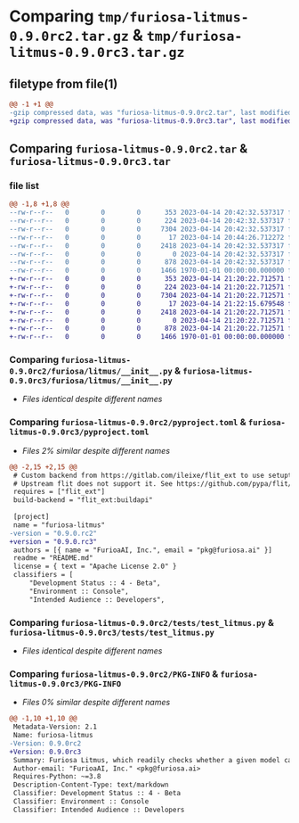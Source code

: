 # Comparing `tmp/furiosa-litmus-0.9.0rc2.tar.gz` & `tmp/furiosa-litmus-0.9.0rc3.tar.gz`

## filetype from file(1)

```diff
@@ -1 +1 @@
-gzip compressed data, was "furiosa-litmus-0.9.0rc2.tar", last modified: Fri Apr 14 20:49:14 2023, max compression
+gzip compressed data, was "furiosa-litmus-0.9.0rc3.tar", last modified: Fri Apr 14 21:25:44 2023, max compression
```

## Comparing `furiosa-litmus-0.9.0rc2.tar` & `furiosa-litmus-0.9.0rc3.tar`

### file list

```diff
@@ -1,8 +1,8 @@
--rw-r--r--   0        0        0      353 2023-04-14 20:42:32.537317 furiosa-litmus-0.9.0rc2/Makefile
--rw-r--r--   0        0        0      224 2023-04-14 20:42:32.537317 furiosa-litmus-0.9.0rc2/README.md
--rw-r--r--   0        0        0     7304 2023-04-14 20:42:32.537317 furiosa-litmus-0.9.0rc2/furiosa/litmus/__init__.py
--rw-r--r--   0        0        0       17 2023-04-14 20:44:26.712272 furiosa-litmus-0.9.0rc2/furiosa/litmus/git_version.txt
--rw-r--r--   0        0        0     2418 2023-04-14 20:42:32.537317 furiosa-litmus-0.9.0rc2/pyproject.toml
--rw-r--r--   0        0        0        0 2023-04-14 20:42:32.537317 furiosa-litmus-0.9.0rc2/tests/__init__.py
--rw-r--r--   0        0        0      878 2023-04-14 20:42:32.537317 furiosa-litmus-0.9.0rc2/tests/test_litmus.py
--rw-r--r--   0        0        0     1466 1970-01-01 00:00:00.000000 furiosa-litmus-0.9.0rc2/PKG-INFO
+-rw-r--r--   0        0        0      353 2023-04-14 21:20:22.712571 furiosa-litmus-0.9.0rc3/Makefile
+-rw-r--r--   0        0        0      224 2023-04-14 21:20:22.712571 furiosa-litmus-0.9.0rc3/README.md
+-rw-r--r--   0        0        0     7304 2023-04-14 21:20:22.712571 furiosa-litmus-0.9.0rc3/furiosa/litmus/__init__.py
+-rw-r--r--   0        0        0       17 2023-04-14 21:22:15.679548 furiosa-litmus-0.9.0rc3/furiosa/litmus/git_version.txt
+-rw-r--r--   0        0        0     2418 2023-04-14 21:20:22.712571 furiosa-litmus-0.9.0rc3/pyproject.toml
+-rw-r--r--   0        0        0        0 2023-04-14 21:20:22.712571 furiosa-litmus-0.9.0rc3/tests/__init__.py
+-rw-r--r--   0        0        0      878 2023-04-14 21:20:22.712571 furiosa-litmus-0.9.0rc3/tests/test_litmus.py
+-rw-r--r--   0        0        0     1466 1970-01-01 00:00:00.000000 furiosa-litmus-0.9.0rc3/PKG-INFO
```

### Comparing `furiosa-litmus-0.9.0rc2/furiosa/litmus/__init__.py` & `furiosa-litmus-0.9.0rc3/furiosa/litmus/__init__.py`

 * *Files identical despite different names*

### Comparing `furiosa-litmus-0.9.0rc2/pyproject.toml` & `furiosa-litmus-0.9.0rc3/pyproject.toml`

 * *Files 2% similar despite different names*

```diff
@@ -2,15 +2,15 @@
 # Custom backend from https://gitlab.com/ileixe/flit_ext to use setuptools-scm
 # Upstream flit does not support it. See https://github.com/pypa/flit/issues/257
 requires = ["flit_ext"]
 build-backend = "flit_ext:buildapi"
 
 [project]
 name = "furiosa-litmus"
-version = "0.9.0.rc2"
+version = "0.9.0.rc3"
 authors = [{ name = "FurioaAI, Inc.", email = "pkg@furiosa.ai" }]
 readme = "README.md"
 license = { text = "Apache License 2.0" }
 classifiers = [
     "Development Status :: 4 - Beta",
     "Environment :: Console",
     "Intended Audience :: Developers",
```

### Comparing `furiosa-litmus-0.9.0rc2/tests/test_litmus.py` & `furiosa-litmus-0.9.0rc3/tests/test_litmus.py`

 * *Files identical despite different names*

### Comparing `furiosa-litmus-0.9.0rc2/PKG-INFO` & `furiosa-litmus-0.9.0rc3/PKG-INFO`

 * *Files 0% similar despite different names*

```diff
@@ -1,10 +1,10 @@
 Metadata-Version: 2.1
 Name: furiosa-litmus
-Version: 0.9.0rc2
+Version: 0.9.0rc3
 Summary: Furiosa Litmus, which readily checks whether a given model can be compiled with Furiosa SDK
 Author-email: "FurioaAI, Inc." <pkg@furiosa.ai>
 Requires-Python: ~=3.8
 Description-Content-Type: text/markdown
 Classifier: Development Status :: 4 - Beta
 Classifier: Environment :: Console
 Classifier: Intended Audience :: Developers
```

